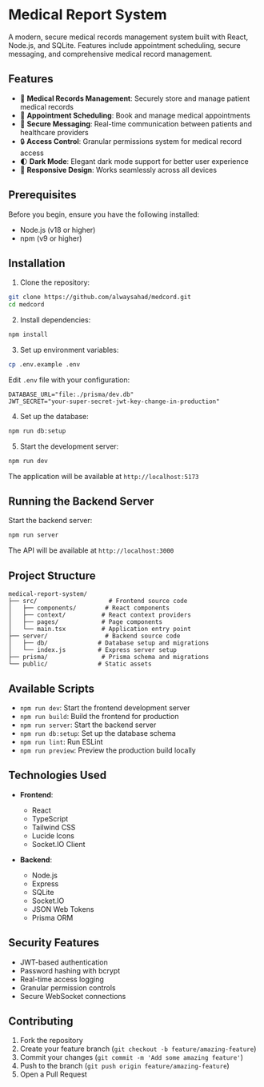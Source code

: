 # Medical Report System

A modern, secure medical records management system built with React, Node.js, and SQLite. Features include appointment scheduling, secure messaging, and comprehensive medical record management.

## Features

- 🏥 **Medical Records Management**: Securely store and manage patient medical records
- 📅 **Appointment Scheduling**: Book and manage medical appointments
- 💬 **Secure Messaging**: Real-time communication between patients and healthcare providers
- 🔒 **Access Control**: Granular permissions system for medical record access
- 🌓 **Dark Mode**: Elegant dark mode support for better user experience
- 📱 **Responsive Design**: Works seamlessly across all devices

## Prerequisites

Before you begin, ensure you have the following installed:

- Node.js (v18 or higher)
- npm (v9 or higher)

## Installation

1. Clone the repository:

```bash
git clone https://github.com/alwaysahad/medcord.git
cd medcord
```

2. Install dependencies:

```bash
npm install
```

3. Set up environment variables:

```bash
cp .env.example .env
```

Edit `.env` file with your configuration:

```
DATABASE_URL="file:./prisma/dev.db"
JWT_SECRET="your-super-secret-jwt-key-change-in-production"
```

4. Set up the database:

```bash
npm run db:setup
```

5. Start the development server:

```bash
npm run dev
```

The application will be available at `http://localhost:5173`

## Running the Backend Server

Start the backend server:

```bash
npm run server
```

The API will be available at `http://localhost:3000`

## Project Structure

```
medical-report-system/
├── src/                    # Frontend source code
│   ├── components/        # React components
│   ├── context/          # React context providers
│   ├── pages/            # Page components
│   └── main.tsx          # Application entry point
├── server/                # Backend source code
│   ├── db/              # Database setup and migrations
│   └── index.js         # Express server setup
├── prisma/               # Prisma schema and migrations
└── public/              # Static assets
```

## Available Scripts

- `npm run dev`: Start the frontend development server
- `npm run build`: Build the frontend for production
- `npm run server`: Start the backend server
- `npm run db:setup`: Set up the database schema
- `npm run lint`: Run ESLint
- `npm run preview`: Preview the production build locally

## Technologies Used

- **Frontend**:

  - React
  - TypeScript
  - Tailwind CSS
  - Lucide Icons
  - Socket.IO Client

- **Backend**:
  - Node.js
  - Express
  - SQLite
  - Socket.IO
  - JSON Web Tokens
  - Prisma ORM

## Security Features

- JWT-based authentication
- Password hashing with bcrypt
- Real-time access logging
- Granular permission controls
- Secure WebSocket connections

## Contributing

1. Fork the repository
2. Create your feature branch (`git checkout -b feature/amazing-feature`)
3. Commit your changes (`git commit -m 'Add some amazing feature'`)
4. Push to the branch (`git push origin feature/amazing-feature`)
5. Open a Pull Request

